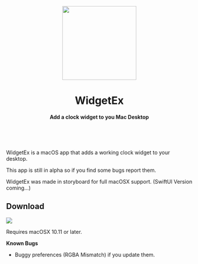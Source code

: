 <div align="center">
	<img src="./icon.pmg" width="200" height="200">
	<h1>WidgetEx</h1>
	<p>
		<b>Add a clock widget to you Mac Desktop</b>
	</p>
	<br>
	<br>
	<br>
</div>

WidgetEx is a macOS app that adds a working clock widget to your desktop.

This app is still in alpha so if you find some bugs report them.

WidgetEx was made in storyboard for full macOSX support. (SwiftUI Version coming...)

## Download

[![](https://github.com/WolfHexPlus/WidgetEx)](https://apps.apple.com/app/id1351639930)

Requires macOSX 10.11 or later.

**Known Bugs**

- Buggy preferences (RGBA Mismatch) if you update them.
